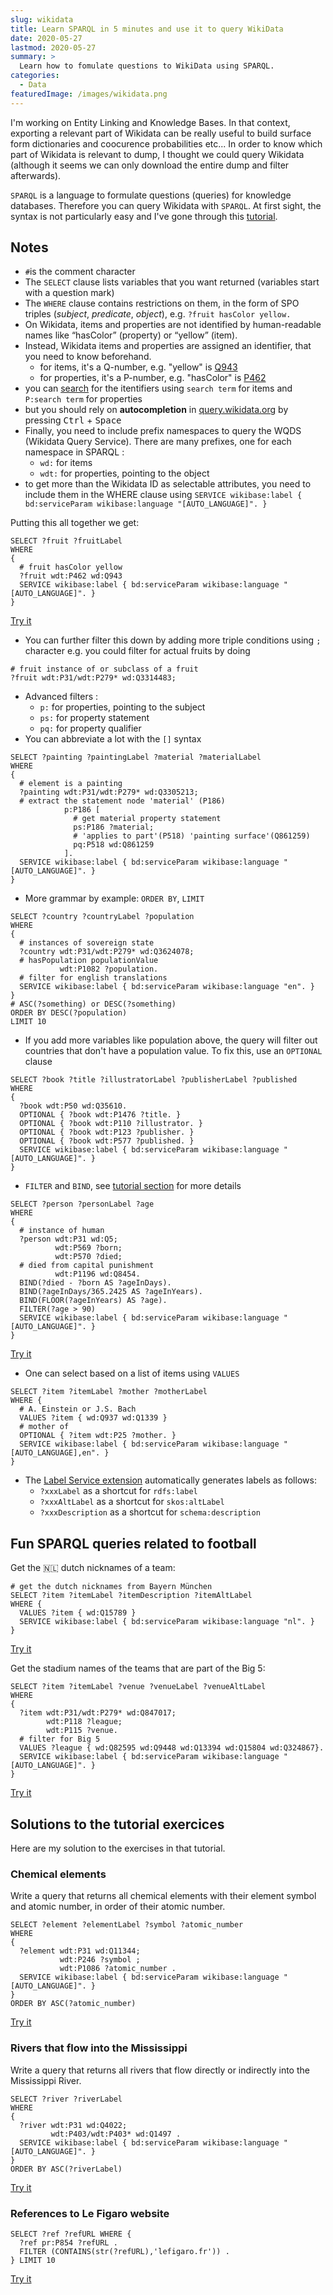 ```yaml
---
slug: wikidata
title: Learn SPARQL in 5 minutes and use it to query WikiData
date: 2020-05-27
lastmod: 2020-05-27
summary: >
  Learn how to fomulate questions to WikiData using SPARQL.
categories:
  - Data
featuredImage: /images/wikidata.png
---
```


I'm working on Entity Linking and Knowledge Bases.
In that context, exporting a relevant part of Wikidata can be really useful to build surface form dictionaries and coocurence probabilities etc...
In order to know which part of Wikidata is relevant to dump, I thought we could query Wikidata (although it seems we can only download the entire dump and filter afterwards).

`SPARQL` is a language to formulate questions (queries) for knowledge databases.
Therefore you can query Wikidata with `SPARQL`.
At first sight, the syntax is not particularly easy and I've gone through this [tutorial](https://m.wikidata.org/wiki/Special:MyLanguage/Wikidata:SPARQL_tutorial).

## Notes

- `#`is the comment character
- The `SELECT` clause lists variables that you want returned (variables start with a question mark)
- The `WHERE` clause contains restrictions on them, in the form of SPO triples (_subject_, _predicate_, _object_), e.g. `?fruit hasColor yellow.`
- On Wikidata, items and properties are not identified by human-readable names like “hasColor” (property) or “yellow” (item).
- Instead, Wikidata items and properties are assigned an identifier, that you need to know beforehand.
  - for items, it's a Q-number, e.g. "yellow" is [Q943](https://m.wikidata.org/wiki/Q943)
  - for properties, it's a P-number, e.g. "hasColor" is [P462](https://m.wikidata.org/wiki/Property:P462)
- you can [search](https://m.wikidata.org/wiki/Special:Search) for the itentifiers using `search term` for items and `P:search term` for properties
- but you should rely on **autocompletion** in [query.wikidata.org](https://query.wikidata.org/) by pressing <kbd>Ctrl</kbd> + <kbd>Space</kbd>
- Finally, you need to include prefix namespaces to query the WQDS (Wikidata Query Service). There are many prefixes, one for each namespace in SPARQL :
  - `wd:` for items
  - `wdt:` for properties, pointing to the object
- to get more than the Wikidata ID as selectable attributes, you need to include them in the WHERE clause using `SERVICE wikibase:label { bd:serviceParam wikibase:language "[AUTO_LANGUAGE]". }`

Putting this all together we get:

```sparql
SELECT ?fruit ?fruitLabel
WHERE
{
  # fruit hasColor yellow
  ?fruit wdt:P462 wd:Q943
  SERVICE wikibase:label { bd:serviceParam wikibase:language "[AUTO_LANGUAGE]". }
}
```

[Try it](https://query.wikidata.org/#SELECT%20%3Ffruit%20%3FfruitLabel%0AWHERE%0A%7B%0A%20%20%23%20fruit%20hasColor%20yellow%0A%20%20%3Ffruit%20wdt%3AP462%20wd%3AQ943%0A%20%20SERVICE%20wikibase%3Alabel%20%7B%20bd%3AserviceParam%20wikibase%3Alanguage%20%22%5BAUTO_LANGUAGE%5D%22.%20%7D%0A%7D)

- You can further filter this down by adding more triple conditions using `;` character
e.g. you could filter for actual fruits by doing

```sparql
# fruit instance of or subclass of a fruit
?fruit wdt:P31/wdt:P279* wd:Q3314483;
```

- Advanced filters :
  - `p:` for properties, pointing to the subject
  - `ps:` for property statement
  - `pq:` for property qualifier
- You can abbreviate a lot with the `[]` syntax

```sparql
SELECT ?painting ?paintingLabel ?material ?materialLabel
WHERE
{
  # element is a painting
  ?painting wdt:P31/wdt:P279* wd:Q3305213;
  # extract the statement node 'material' (P186)
            p:P186 [
              # get material property statement
              ps:P186 ?material;
              # 'applies to part'(P518) 'painting surface'(Q861259)
              pq:P518 wd:Q861259
            ].
  SERVICE wikibase:label { bd:serviceParam wikibase:language "[AUTO_LANGUAGE]". }
}
```

- More grammar by example: `ORDER BY`, `LIMIT`

```sparql
SELECT ?country ?countryLabel ?population
WHERE
{
  # instances of sovereign state
  ?country wdt:P31/wdt:P279* wd:Q3624078;
  # hasPopulation populationValue
           wdt:P1082 ?population.
  # filter for english translations
  SERVICE wikibase:label { bd:serviceParam wikibase:language "en". }
}
# ASC(?something) or DESC(?something)
ORDER BY DESC(?population)
LIMIT 10
```

- If you add more variables like population above, the query will filter out
countries that don't have a population value. To fix this, use an `OPTIONAL` clause

```sparql
SELECT ?book ?title ?illustratorLabel ?publisherLabel ?published
WHERE
{
  ?book wdt:P50 wd:Q35610.
  OPTIONAL { ?book wdt:P1476 ?title. }
  OPTIONAL { ?book wdt:P110 ?illustrator. }
  OPTIONAL { ?book wdt:P123 ?publisher. }
  OPTIONAL { ?book wdt:P577 ?published. }
  SERVICE wikibase:label { bd:serviceParam wikibase:language "[AUTO_LANGUAGE]". }
}
```

- `FILTER` and `BIND`, see [tutorial section](https://m.wikidata.org/wiki/Wikidata:SPARQL_tutorial#Expressions,_FILTER_and_BIND) for more details

```sparql
SELECT ?person ?personLabel ?age
WHERE
{
  # instance of human
  ?person wdt:P31 wd:Q5;
          wdt:P569 ?born;
          wdt:P570 ?died;
  # died from capital punishment
          wdt:P1196 wd:Q8454.
  BIND(?died - ?born AS ?ageInDays).
  BIND(?ageInDays/365.2425 AS ?ageInYears).
  BIND(FLOOR(?ageInYears) AS ?age).
  FILTER(?age > 90)
  SERVICE wikibase:label { bd:serviceParam wikibase:language "[AUTO_LANGUAGE]". }
}
```

[Try it](https://query.wikidata.org/#SELECT%20%3Fperson%20%3FpersonLabel%20%3Fage%0AWHERE%0A%7B%0A%20%20%23%20instance%20of%20human%0A%20%20%3Fperson%20wdt%3AP31%20wd%3AQ5%3B%0A%20%20%20%20%20%20%20%20%20%20wdt%3AP569%20%3Fborn%3B%0A%20%20%20%20%20%20%20%20%20%20wdt%3AP570%20%3Fdied%3B%0A%20%20%23%20died%20from%20capital%20punishment%0A%20%20%20%20%20%20%20%20%20%20wdt%3AP1196%20wd%3AQ8454.%0A%20%20BIND%28%3Fdied%20-%20%3Fborn%20AS%20%3FageInDays%29.%0A%20%20BIND%28%3FageInDays%2F365.2425%20AS%20%3FageInYears%29.%0A%20%20BIND%28FLOOR%28%3FageInYears%29%20AS%20%3Fage%29.%0A%20%20FILTER%28%3Fage%20%3E%2090%29%0A%20%20SERVICE%20wikibase%3Alabel%20%7B%20bd%3AserviceParam%20wikibase%3Alanguage%20%22%5BAUTO_LANGUAGE%5D%22.%20%7D%0A%7D)

- One can select based on a list of items using `VALUES`

```sparql
SELECT ?item ?itemLabel ?mother ?motherLabel
WHERE {
  # A. Einstein or J.S. Bach
  VALUES ?item { wd:Q937 wd:Q1339 }
  # mother of
  OPTIONAL { ?item wdt:P25 ?mother. }
  SERVICE wikibase:label { bd:serviceParam wikibase:language "[AUTO_LANGUAGE],en". }
}
```

- The [Label Service extension](https://www.mediawiki.org/wiki/Wikidata_Query_Service/User_Manual#Label_service) automatically generates labels as follows:
  - `?xxxLabel` as a shortcut for `rdfs:label`
  - `?xxxAltLabel` as a shortcut for `skos:altLabel`
  - `?xxxDescription` as a shortcut for `schema:description`

## Fun SPARQL queries related to football

Get the 🇳🇱 dutch nicknames of a team:

```sparql
# get the dutch nicknames from Bayern München
SELECT ?item ?itemLabel ?itemDescription ?itemAltLabel
WHERE {
  VALUES ?item { wd:Q15789 }
  SERVICE wikibase:label { bd:serviceParam wikibase:language "nl". }
}
```

[Try it](https://query.wikidata.org/#SELECT%20%3Fitem%20%3FitemLabel%20%3FitemDescription%20%3FitemAltLabel%0AWHERE%20%7B%0A%20%20VALUES%20%3Fitem%20%7B%20wd%3AQ15789%20%7D%0A%20%20SERVICE%20wikibase%3Alabel%20%7B%20bd%3AserviceParam%20wikibase%3Alanguage%20%22nl%22.%20%7D%0A%7D)

Get the stadium names of the teams that are part of the Big 5:

```sparql
SELECT ?item ?itemLabel ?venue ?venueLabel ?venueAltLabel
WHERE
{
  ?item wdt:P31/wdt:P279* wd:Q847017;
        wdt:P118 ?league;
        wdt:P115 ?venue.
  # filter for Big 5
  VALUES ?league { wd:Q82595 wd:Q9448 wd:Q13394 wd:Q15804 wd:Q324867}.
  SERVICE wikibase:label { bd:serviceParam wikibase:language "[AUTO_LANGUAGE]". }
}
```

[Try it](https://query.wikidata.org/#SELECT%20%3Fitem%20%3FitemLabel%20%3Fvenue%20%3FvenueLabel%20%3FvenueAltLabel%0AWHERE%0A%7B%0A%20%20%3Fitem%20wdt%3AP31%2Fwdt%3AP279%2a%20wd%3AQ847017%3B%0A%20%20%20%20%20%20%20%20wdt%3AP118%20%3Fleague%3B%0A%20%20%20%20%20%20%20%20wdt%3AP115%20%3Fvenue.%0A%20%20VALUES%20%3Fleague%20%7B%20wd%3AQ82595%20wd%3AQ9448%20wd%3AQ13394%20wd%3AQ15804%20wd%3AQ324867%7D.%0A%20%20SERVICE%20wikibase%3Alabel%20%7B%20bd%3AserviceParam%20wikibase%3Alanguage%20%22%5BAUTO_LANGUAGE%5D%22.%20%7D%0A%7D)

## Solutions to the tutorial exercices

Here are my solution to the exercises in that tutorial.

### Chemical elements

Write a query that returns all chemical elements with their element symbol and atomic number, in order of their atomic number.

```sparql
SELECT ?element ?elementLabel ?symbol ?atomic_number
WHERE
{
  ?element wdt:P31 wd:Q11344;
           wdt:P246 ?symbol ;
           wdt:P1086 ?atomic_number .
  SERVICE wikibase:label { bd:serviceParam wikibase:language "[AUTO_LANGUAGE]". }
}
ORDER BY ASC(?atomic_number)
```

[Try it](https://query.wikidata.org/#SELECT%20%3Felement%20%3FelementLabel%20%3Fsymbol%20%3Fatomic_number%0AWHERE%0A%7B%0A%20%20%3Felement%20wdt%3AP31%20wd%3AQ11344%3B%0A%20%20%20%20%20%20%20%20%20%20%20wdt%3AP246%20%3Fsymbol%20%3B%0A%20%20%20%20%20%20%20%20%20%20%20wdt%3AP1086%20%3Fatomic_number%20.%0A%20%20SERVICE%20wikibase%3Alabel%20%7B%20bd%3AserviceParam%20wikibase%3Alanguage%20%22%5BAUTO_LANGUAGE%5D%22.%20%7D%0A%7D%0AORDER%20BY%20ASC%28%3Fatomic_number%29)

### Rivers that flow into the Mississippi

Write a query that returns all rivers that flow directly or indirectly into the Mississippi River.

```sparql
SELECT ?river ?riverLabel
WHERE
{
  ?river wdt:P31 wd:Q4022;
         wdt:P403/wdt:P403* wd:Q1497 .
  SERVICE wikibase:label { bd:serviceParam wikibase:language "[AUTO_LANGUAGE]". }
}
ORDER BY ASC(?riverLabel)
```

[Try it](https://query.wikidata.org/#SELECT%20%3Friver%20%3FriverLabel%0AWHERE%0A%7B%0A%20%20%3Friver%20wdt%3AP31%20wd%3AQ4022%3B%0A%20%20%20%20%20%20%20%20%20wdt%3AP403%2Fwdt%3AP403%2a%20wd%3AQ1497.%0A%20%20SERVICE%20wikibase%3Alabel%20%7B%20bd%3AserviceParam%20wikibase%3Alanguage%20%22%5BAUTO_LANGUAGE%5D%22.%20%7D%0A%7D%0AORDER%20BY%20ASC%28%3FriverLabel%29%0A%0A%0A)

### References to Le Figaro website

```sparql
SELECT ?ref ?refURL WHERE {
  ?ref pr:P854 ?refURL .
  FILTER (CONTAINS(str(?refURL),'lefigaro.fr')) .
} LIMIT 10
```

[Try it](https://query.wikidata.org/#SELECT%20%3Fref%20%3FrefURL%20WHERE%20%7B%0A%20%20%3Fref%20pr%3AP854%20%3FrefURL%20.%0A%20%20FILTER%20%28CONTAINS%28str%28%3FrefURL%29%2C%27lefigaro.fr%27%29%29%20.%20%20%20%20%20%20%20%0A%7D%20LIMIT%2010)
